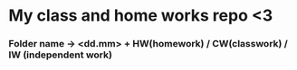 # My class and home works repo <3
### Folder name -> <dd.mm> + HW(homework) / CW(classwork) / IW (independent work)
